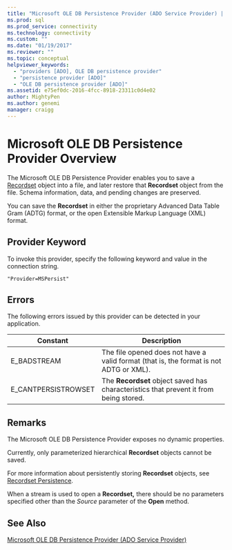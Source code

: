 ```yaml
---
title: "Microsoft OLE DB Persistence Provider (ADO Service Provider) | Microsoft Docs"
ms.prod: sql
ms.prod_service: connectivity
ms.technology: connectivity
ms.custom: ""
ms.date: "01/19/2017"
ms.reviewer: ""
ms.topic: conceptual
helpviewer_keywords:
  - "providers [ADO], OLE DB persistence provider"
  - "persistence provider [ADO]"
  - "OLE DB persistence provider [ADO]"
ms.assetid: e75ef0dc-2016-4fcc-8918-23311c0d4e02
author: MightyPen
ms.author: genemi
manager: craigg
---
```

# Microsoft OLE DB Persistence Provider Overview
The Microsoft OLE DB Persistence Provider enables you to save a [Recordset](../../../ado/reference/ado-api/recordset-object-ado.md) object into a file, and later restore that **Recordset** object from the file. Schema information, data, and pending changes are preserved.

 You can save the **Recordset** in either the proprietary Advanced Data Table Gram (ADTG) format, or the open Extensible Markup Language (XML) format.

## Provider Keyword
 To invoke this provider, specify the following keyword and value in the connection string.

```
"Provider=MSPersist"
```

## Errors
 The following errors issued by this provider can be detected in your application.

|Constant|Description|
|--------------|-----------------|
|E_BADSTREAM|The file opened does not have a valid format (that is, the format is not ADTG or XML).|
|E_CANTPERSISTROWSET|The **Recordset** object saved has characteristics that prevent it from being stored.|

## Remarks
 The Microsoft OLE DB Persistence Provider exposes no dynamic properties.

 Currently, only parameterized hierarchical **Recordset** objects cannot be saved.

 For more information about persistently storing **Recordset** objects, see [Recordset Persistence](../../../ado/guide/data/more-about-recordset-persistence.md).

 When a stream is used to open a **Recordset,** there should be no parameters specified other than the *Source* parameter of the **Open** method.

## See Also
[Microsoft OLE DB Persistence Provider (ADO Service Provider)](../../../ado/guide/appendixes/microsoft-ole-db-persistence-provider-ado-service-provider.md)
